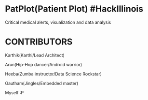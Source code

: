 # PatPlot(Patient Plot) #HackIllinois
Critical medical alerts, visualization and data analysis


# CONTRIBUTORS

Karthik(Karthi/Lead Architect)

Arun(Hip-Hop dancer/Android warrior)

Heeba(Zumba instructor/Data Science Rockstar)

Gautham(Jingles/Embedded master)

Myself :P
